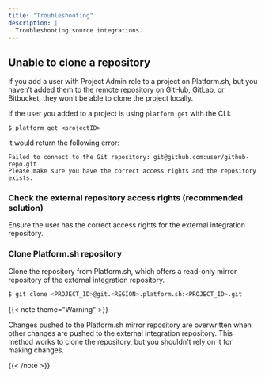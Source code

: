 ```yaml
---
title: "Troubleshooting"
description: |
  Troubleshooting source integrations.
---
```


## Unable to clone a repository

If you add a user with Project Admin role to a project on Platform.sh, but you haven’t added them to the remote repository on GitHub, GitLab, or Bitbucket, they won't be able to clone the project locally.

If the user you added to a project is using `platform get` with the CLI:
```
$ platform get <projectID>
```
it would return the following error:

```
Failed to connect to the Git repository: git@github.com:user/github-repo.git
Please make sure you have the correct access rights and the repository exists.
```

### Check the external repository access rights (recommended solution)

Ensure the user has the correct access rights for the external integration repository.

### Clone Platform.sh repository

Clone the repository from Platform.sh, which offers a read-only mirror repository of the external integration repository.

```bash
$ git clone <PROJECT_ID>@git.<REGION>.platform.sh:<PROJECT_ID>.git
```

{{< note theme="Warning" >}}

Changes pushed to the Platform.sh mirror repository are overwritten when other changes are pushed to the external integration repository. This method works to clone the repository, but you shouldn't rely on it for making changes.

{{< /note >}}
